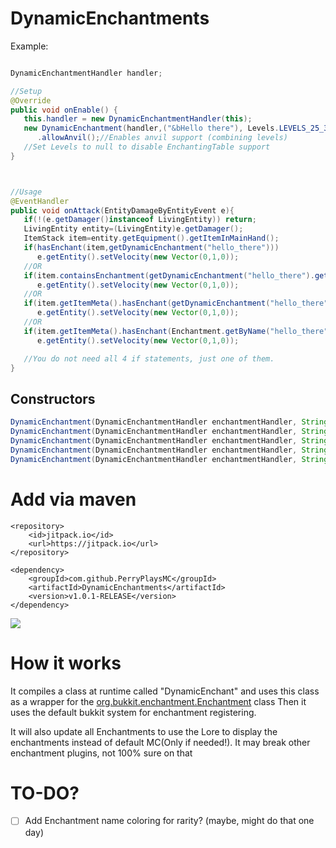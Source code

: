 # DynamicEnchantments

Example:
```java

DynamicEnchantmentHandler handler;

//Setup
@Override
public void onEnable() {
   this.handler = new DynamicEnchantmentHandler(this);
   new DynamicEnchantment(handler,("&bHello there"), Levels.LEVELS_25_30, 5, 1)
      .allowAnvil();//Enables anvil support (combining levels)
   //Set Levels to null to disable EnchantingTable support
}



//Usage
@EventHandler 
public void onAttack(EntityDamageByEntityEvent e){
   if(!(e.getDamager()instanceof LivingEntity)) return;
   LivingEntity entity=(LivingEntity)e.getDamager();
   ItemStack item=entity.getEquipment().getItemInMainHand();
   if(hasEnchant(item,getDynamicEnchantment("hello_there")))
      e.getEntity().setVelocity(new Vector(0,1,0));
   //OR
   if(item.containsEnchantment(getDynamicEnchantment("hello_there").getEnchantment()))
      e.getEntity().setVelocity(new Vector(0,1,0));
   //OR
   if(item.getItemMeta().hasEnchant(getDynamicEnchantment("hello_there").getEnchantment()))
      e.getEntity().setVelocity(new Vector(0,1,0));
   //OR
   if(item.getItemMeta().hasEnchant(Enchantment.getByName("hello_there")))
      e.getEntity().setVelocity(new Vector(0,1,0));

   //You do not need all 4 if statements, just one of them.
}


```

## Constructors

```java
DynamicEnchantment(DynamicEnchantmentHandler enchantmentHandler, String name, int maxLevel, float chance, Enchantment... conflicts)
DynamicEnchantment(DynamicEnchantmentHandler enchantmentHandler, String name, Levels levels, int maxLevel, float chance, Enchantment... conflicts)
DynamicEnchantment(DynamicEnchantmentHandler enchantmentHandler, String name, Levels levels, int maxLevel, float chance, EnchantTarget target, Enchantment... conflicts)
DynamicEnchantment(DynamicEnchantmentHandler enchantmentHandler, String name, Levels levels, int maxLevel, float chance, EnchantTarget target, boolean isTreasure, Enchantment... conflicts)
DynamicEnchantment(DynamicEnchantmentHandler enchantmentHandler, String name, Levels levels, int maxLevel, float chance, EnchantTarget target, boolean isTreasure, boolean isCursed, Enchantment... conflicts)
```

# Add via maven
```maven
<repository>
    <id>jitpack.io</id>
    <url>https://jitpack.io</url>
</repository>

<dependency>
    <groupId>com.github.PerryPlaysMC</groupId>
    <artifactId>DynamicEnchantments</artifactId>
    <version>v1.0.1-RELEASE</version>
</dependency>
 ```
[![](https://jitpack.io/v/PerryPlaysMC/DynamicEnchantments.svg)](https://jitpack.io/#PerryPlaysMC/DynamicEnchantments)

# How it works
It compiles a class at runtime called "DynamicEnchant" and uses this class as a wrapper for the [org.bukkit.enchantment.Enchantment](https://hub.spigotmc.org/javadocs/bukkit/org/bukkit/enchantments/Enchantment.html) class
Then it uses the default bukkit system for enchantment registering.

It will also update all Enchantments to use the Lore to display the enchantments instead of default MC(Only if needed!). It may break other enchantment plugins, not 100% sure on that


# TO-DO?
- [ ] Add Enchantment name coloring for rarity? (maybe, might do that one day)
